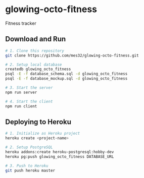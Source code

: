 # glowing-octo-fitness
Fitness tracker

## Download and Run
```bash
# 1. Clone this repository
git clone https://github.com/mes32/glowing-octo-fitness.git

# 2. Setup local database
createdb glowing_octo_fitness
psql -E -f database_schema.sql -d glowing_octo_fitness
psql -E -f database_mockup.sql -d glowing_octo_fitness

# 3. Start the server
npm run server

# 4. Start the client
npm run client
```

## Deploying to Heroku
```bash
# 1. Initialize as Heroku project
heroku create <project-name>

# 2. Setup PostgreSQL
heroku addons:create heroku-postgresql:hobby-dev
heroku pg:push glowing_octo_fitness DATABASE_URL

# 3. Push to Heroku
git push heroku master
```